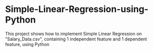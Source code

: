# Simple-Linear-Regression-using-Python
This project shows how to implement Simple Linear Regression on "Salary_Data.csv", containing 1 independent feature and 1 dependent feature, using Python

